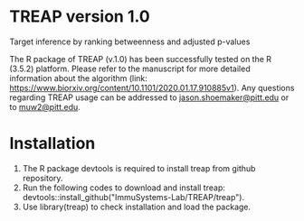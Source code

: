 # TREAP version 1.0
Target inference by ranking betweenness and adjusted p-values

The R package of TREAP (v.1.0) has been successfully tested on the R (3.5.2) platform. Please refer to the manuscript for more detailed information about the algorithm (link: https://www.biorxiv.org/content/10.1101/2020.01.17.910885v1). Any questions regarding TREAP usage can be addressed to jason.shoemaker@pitt.edu or to muw2@pitt.edu.

# Installation

1. The R package devtools is required to install treap from github repository.
2. Run the following codes to download and install treap: devtools::install_github("ImmuSystems-Lab/TREAP/treap").
3. Use library(treap) to check installation and load the package.

